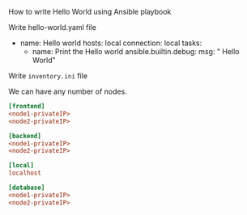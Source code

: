 How to write Hello World using Ansible playbook

Write hello-world.yaml file 

- name: Hello world
  hosts: local
  connection: local
  tasks:
  - name: Print the Hello world
    ansible.builtin.debug:
    msg: " Hello World"


 Write `inventory.ini` file

We can have any number of nodes.

```ini
[frontend]
<node1-privateIP>
<node2-privateIP>

[backend]
<node1-privateIP>
<node2-privateIP>

[local]
localhost

[database]
<node1-privateIP>
<node2-privateIP>